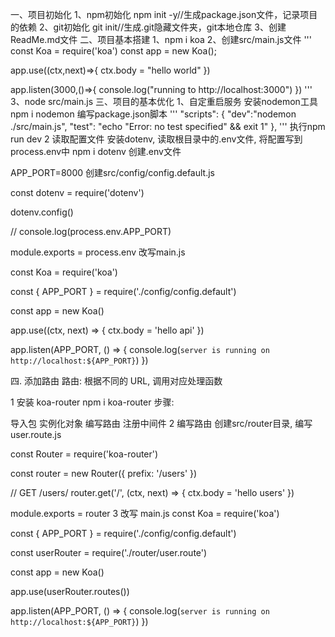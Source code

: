 一、项目初始化
1、npm初始化
npm init -y//生成package.json文件，记录项目的依赖
2、git初始化
git init//生成.git隐藏文件夹，git本地仓库
3、创建ReadMe.md文件
二、项目基本搭建
1、npm i koa
2、创建src/main.js文件
'''
const Koa = require('koa')
const app = new Koa();

app.use((ctx,next)=>{
  ctx.body = "hello world"
})

app.listen(3000,()=>{
  console.log("running to http://localhost:3000")
})
'''
3、node src/main.js
三、项目的基本优化
1、自定重启服务
安装nodemon工具
npm i nodemon
编写package.json脚本
'''
"scripts": {
    "dev":"nodemon ./src/main.js",
    "test": "echo \"Error: no test specified\" && exit 1"
  },
'''
执行npm run dev
2 读取配置文件
安装dotenv, 读取根目录中的.env文件, 将配置写到process.env中
npm i dotenv
创建.env文件

APP_PORT=8000
创建src/config/config.default.js

const dotenv = require('dotenv')

dotenv.config()

// console.log(process.env.APP_PORT)

module.exports = process.env
改写main.js

const Koa = require('koa')

const { APP_PORT } = require('./config/config.default')

const app = new Koa()

app.use((ctx, next) => {
  ctx.body = 'hello api'
})

app.listen(APP_PORT, () => {
  console.log(`server is running on http://localhost:${APP_PORT}`)
})

四. 添加路由
路由: 根据不同的 URL, 调用对应处理函数

1 安装 koa-router
npm i koa-router
步骤:

导入包
实例化对象
编写路由
注册中间件
2 编写路由
创建src/router目录, 编写user.route.js

const Router = require('koa-router')

const router = new Router({ prefix: '/users' })

// GET /users/
router.get('/', (ctx, next) => {
  ctx.body = 'hello users'
})

module.exports = router
3 改写 main.js
const Koa = require('koa')

const { APP_PORT } = require('./config/config.default')

const userRouter = require('./router/user.route')

const app = new Koa()

app.use(userRouter.routes())

app.listen(APP_PORT, () => {
  console.log(`server is running on http://localhost:${APP_PORT}`)
})
